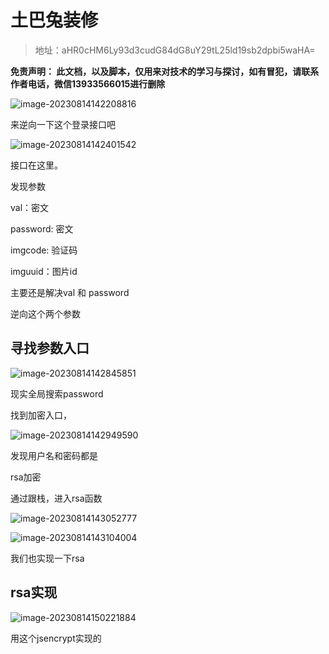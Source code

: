 # 土巴兔装修

> 地址：aHR0cHM6Ly93d3cudG84dG8uY29tL25ld19sb2dpbi5waHA=

**免责声明： 此文档，以及脚本，仅用来对技术的学习与探讨，如有冒犯，请联系作者电话，微信13933566015进行删除**

![image-20230814142208816](./土巴兔.assets/image-20230814142208816.png)

来逆向一下这个登录接口吧

![image-20230814142401542](./土巴兔.assets/image-20230814142401542.png)

接口在这里。

发现参数

val：密文

password: 密文

imgcode: 验证码

imguuid：图片id

主要还是解决val 和 password

逆向这个两个参数

## 寻找参数入口

![image-20230814142845851](./土巴兔.assets/image-20230814142845851.png)

现实全局搜索password

找到加密入口，

![image-20230814142949590](./土巴兔.assets/image-20230814142949590.png)

发现用户名和密码都是

rsa加密

通过跟栈，进入rsa函数

![image-20230814143052777](./土巴兔.assets/image-20230814143052777.png)

![image-20230814143104004](./土巴兔.assets/image-20230814143104004.png)

我们也实现一下rsa

## rsa实现

![image-20230814150221884](./土巴兔.assets/image-20230814150221884.png)

用这个jsencrypt实现的

